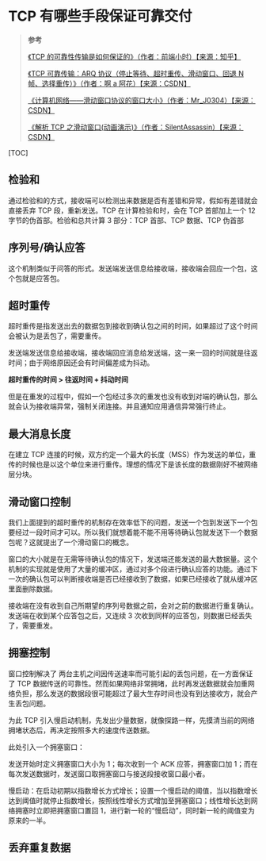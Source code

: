 <!--
 * @Author: yaohebin
 * @Date: 2021-09-06 08:21:01
 * @LastEditTime: 2022-08-20 08:38:47
 * @LastEditors: yaohebin
 * @Description: TCP 有哪些手段保证可靠交付
-->

# TCP 有哪些手段保证可靠交付

> **参考**
>
> [《TCP 的可靠性传输是如何保证的》（作者：前端小时）【来源：知乎】](https://zhuanlan.zhihu.com/p/112317245)
>
> [《TCP 可靠传输：ARQ 协议（停止等待、超时重传、滑动窗口、回退 N 帧、选择重传）》（作者：啊 a 阿花）【来源：CSDN】](https://blog.csdn.net/aaahuahua/article/details/119965804)
>
> [《计算机网络——滑动窗口协议的窗口大小》（作者：Mr_J0304）【来源：CSDN】](https://blog.csdn.net/Mr_J0304/article/details/89599086)
>
> [《解析 TCP 之滑动窗口(动画演示)》（作者：SilentAssassin）【来源：CSDN】](https://blog.csdn.net/yao5hed/article/details/81046945)

[TOC]

## 检验和

通过检验和的方式，接收端可以检测出来数据是否有差错和异常，假如有差错就会直接丢弃 TCP 段，重新发送。TCP 在计算检验和时，会在 TCP 首部加上一个 12 字节的伪首部。检验和总共计算 3 部分：TCP 首部、TCP 数据、TCP 伪首部

## 序列号/确认应答

这个机制类似于问答的形式。发送端发送信息给接收端，接收端会回应一个包，这个包就是应答包。

## 超时重传

超时重传是指发送出去的数据包到接收到确认包之间的时间，如果超过了这个时间会被认为是丢包了，需要重传。

发送端发送信息给接收端，接收端回应消息给发送端，这一来一回的时间就是往返时间；由于网络原因还会有时间偏差成为抖动。

**超时重传的时间 > 往返时间 + 抖动时间**

但是在重发的过程中，假如一个包经过多次的重发也没有收到对端的确认包，那么就会认为接收端异常，强制关闭连接。并且通知应用通信异常强行终止。

## 最大消息长度

在建立 TCP 连接的时候，双方约定一个最大的长度（MSS）作为发送的单位，重传的时候也是以这个单位来进行重传。理想的情况下是该长度的数据刚好不被网络层分块。

## 滑动窗口控制

我们上面提到的超时重传的机制存在效率低下的问题，发送一个包到发送下一个包要经过一段时间才可以。所以我们就想着能不能不用等待确认包就发送下一个数据包呢？这就提出了一个滑动窗口的概念。

窗口的大小就是在无需等待确认包的情况下，发送端还能发送的最大数据量。这个机制的实现就是使用了大量的缓冲区，通过对多个段进行确认应答的功能。通过下一次的确认包可以判断接收端是否已经接收到了数据，如果已经接收了就从缓冲区里面删除数据。

接收端在没有收到自己所期望的序列号数据之前，会对之前的数据进行重复确认。发送端在收到某个应答包之后，又连续 3 次收到同样的应答包，则数据已经丢失了，需要重发。

## 拥塞控制

窗口控制解决了 两台主机之间因传送速率而可能引起的丢包问题，在一方面保证了 TCP 数据传送的可靠性。然而如果网络非常拥堵，此时再发送数据就会加重网络负担，那么发送的数据段很可能超过了最大生存时间也没有到达接收方，就会产生丢包问题。

为此 TCP 引入慢启动机制，先发出少量数据，就像探路一样，先摸清当前的网络拥堵状态后，再决定按照多大的速度传送数据。

此处引入一个拥塞窗口：

发送开始时定义拥塞窗口大小为 1；每次收到一个 ACK 应答，拥塞窗口加 1；而在每次发送数据时，发送窗口取拥塞窗口与接送段接收窗口最小者。

慢启动：在启动初期以指数增长方式增长；设置一个慢启动的阈值，当以指数增长达到阈值时就停止指数增长，按照线性增长方式增加至拥塞窗口；线性增长达到网络拥塞时立即把拥塞窗口置回 1，进行新一轮的“慢启动”，同时新一轮的阈值变为原来的一半。

## 丢弃重复数据
